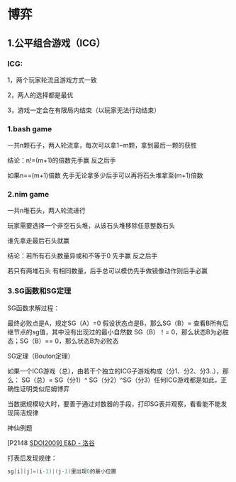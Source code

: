 # 博弈

## 1.公平组合游戏（ICG）

### ICG: 

1，两个玩家轮流且游戏方式一致

2，两人的选择都是最优

3，游戏一定会在有限局内结束（以玩家无法行动结束）

### 1.bash game

一共n颗石子，两人轮流拿，每次可以拿1~m颗，拿到最后一颗的获胜

结论：n!=(m+1)的倍数先手赢 反之后手

如果n==(m+1)倍数 先手无论拿多少后手可以再将石头堆拿至(m+1)倍数

### 2.nim game

一共n堆石头，两人轮流进行

玩家需要选择一个非空石头堆，从该石头堆移除任意整数石头

谁先拿走最后石头就赢

结论：若所有石头数量异或和不等于0 先手赢  反之后手

若只有两堆石头 有相同数量，后手总可以模仿先手做镜像动作则后手必赢

### 3.SG函数和SG定理

SG函数求解过程：

最终必败点是A，规定SG（A）=0
假设状态点是B，那么SG（B）= 查看B所有后继节点的sg值，其中没有出现过的最小自然数
SG（B）！= 0，那么状态B为必胜态；SG（B）== 0，那么状态B为必败态

SG定理（Bouton定理）

如果一个ICG游戏（总），由若干个独立的ICG子游戏构成（分1、分2、分3..），那么：
SG（总）= SG（分1）^ SG（分2）^SG（分3）任何ICG游戏都是如此，正确性证明类似尼姆博弈

当数据规模较大时，要善于通过对数器的手段，打印SG表并观察，看看能不能发现简洁规律



神仙例题

[P2148 [SDOI2009\] E&D - 洛谷](https://www.luogu.com.cn/problem/P2148)

打表后发现规律：

```c++
sg[i][j]=(i-1)|(j-1)里出现0的最小位置
```

